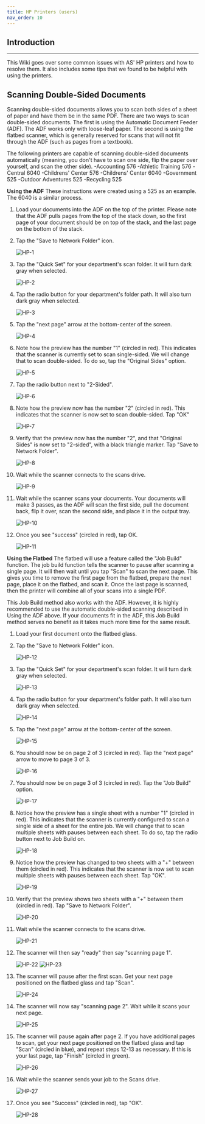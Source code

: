```yaml
---
title: HP Printers (users)
nav_order: 10
---
```

## Introduction
---------------------
This Wiki goes over some common issues with AS' HP printers and how to resolve them. It also includes some tips that we found to be helpful with using the printers.

## Scanning Double-Sided Documents
Scanning double-sided documents allows you to scan both sides of a sheet of paper and have them be in the same PDF. There are two ways to scan double-sided documents. The first is using the Automatic Document Feeder (ADF). The ADF works only with loose-leaf paper. The second is using the flatbed scanner, which is generally reserved for scans that will not fit through the ADF (such as pages from a textbook).

The following printers are capable of scanning double-sided documents automatically (meaning, you don't have to scan one side, flip the paper over yourself, and scan the other side).
	-Accounting 576
	-Athletic Training 576
	-Central 6040
	-Childrens' Center 576
	-Childrens' Center 6040
	-Government 525
	-Outdoor Adventures 525
	-Recycling 525

**Using the ADF**
These instructions were created using a 525 as an example. The 6040 is a similar process.
1. Load your documents into the ADF on the top of the printer. Please note that the ADF pulls pages from the top of the stack down, so the first page of your document should be on top of the stack, and the last page on the bottom of the stack.
2. Tap the "Save to Network Folder" icon.

	![HP-1](./images/HP-1.jpg)

3. Tap the "Quick Set" for your department's scan folder. It will turn dark gray when selected.

	![HP-2](./images/HP-2.jpg)

4. Tap the radio button for your department's folder path. It will also turn dark gray when selected.

	![HP-3](./images/HP-3.jpg)

5. Tap the "next page" arrow at the bottom-center of the screen.

	![HP-4](./images/HP-4.jpg)

6. Note how the preview has the number "1" (circled in red). This indicates that the scanner is currently set to scan single-sided. We will change that to scan double-sided. To do so, tap the "Original Sides" option.

	![HP-5](./images/HP-5.jpg)

7. Tap the radio button next to "2-Sided".

	![HP-6](./images/HP-6.jpg)

8. Note how the preview now has the number "2" (circled in red). This indicates that the scanner is now set to scan double-sided. Tap "OK"

	![HP-7](./images/HP-7.jpg)

9. Verify that the preview now has the number "2", and that "Original Sides" is now set to "2-sided", with a black triangle marker. Tap "Save to Network Folder".

	![HP-8](./images/HP-8.jpg)

10. Wait while the scanner connects to the scans drive.

	![HP-9](./images/HP9-.jpg)

11. Wait while the scanner scans your documents. Your documents will make 3 passes, as the ADF will scan the first side, pull the document back, flip it over, scan the second side, and place it in the output tray.

	![HP-10](./images/HP-10.jpg)

12. Once you see "success" (circled in red), tap OK.

	![HP-11](./images/HP-11.jpg)

**Using the Flatbed**
The flatbed will use a feature called the "Job Build" function. The job build function tells the scanner to pause after scanning a single page. It will then wait until you tap "Scan" to scan the next page. This gives you time to remove the first page from the flatbed, prepare the next page, place it on the flatbed, and scan it. Once the last page is scanned, then the printer will combine all of your scans into a single PDF.

This Job Build method also works with the ADF. However, it is highly recommended to use the automatic double-sided scanning described in Using the ADF above. If your documents fit in the ADF, this Job Build method serves no benefit as it takes much more time for the same result.

1. Load your first document onto the flatbed glass.

2. Tap the "Save to Network Folder" icon.

	![HP-12](./images/HP-12.jpg)

3. Tap the "Quick Set" for your department's scan folder. It will turn dark gray when selected.

	![HP-13](./images/HP-13.jpg)

4. Tap the radio button for your department's folder path. It will also turn dark gray when selected.

	![HP-14](./images/HP-14.jpg)

5. Tap the "next page" arrow at the bottom-center of the screen.

	![HP-15](./images/HP-15.jpg)

6. You should now be on page 2 of 3 (circled in red). Tap the "next page" arrow to move to page 3 of 3.

	![HP-16](./images/HP-16.jpg)

7. You should now be on page 3 of 3 (circled in red). Tap the "Job Build" option.

	![HP-17](./images/HP-17.jpg)

8. Notice how the preview has a single sheet with a number "1" (circled in red). This indicates that the scanner is currently configured to scan a single side of a sheet for the entire job. We will change that to scan multiple sheets with pauses between each sheet. To do so, tap the radio button next to Job Build on.

	![HP-18](./images/HP-18.jpg)

9. Notice how the preview has changed to two sheets with a "+" between them (circled in red). This indicates that the scanner is now set to scan multiple sheets with pauses between each sheet. Tap "OK".

	![HP-19](./images/HP-19.jpg)

10. Verify that the preview shows two sheets with a "+" between them (circled in red). Tap "Save to Network Folder".

	![HP-20](./images/HP-20.jpg)

11. Wait while the scanner connects to the scans drive.

	![HP-21](./images/HP-21.jpg)

12. The scanner will then say "ready" then say "scanning page 1".

	![HP-22](./images/HP-22.jpg)
	![HP-23](./images/HP-23.jpg)

13. The scanner will pause after the first scan. Get your next page positioned on the flatbed glass and tap "Scan".

	![HP-24](./images/HP-24.jpg)

14. The scanner will now say "scanning page 2". Wait while it scans your next page.

	![HP-25](./images/HP-25.jpg)

15. The scanner will pause again after page 2. If you have additional pages to scan, get your next page positioned on the flatbed glass and tap "Scan" (circled in blue), and repeat steps 12-13 as necessary. If this is your last page, tap "Finish" (circled in green).

	![HP-26](./images/HP-26.jpg)

16. Wait while the scanner sends your job to the Scans drive.

	![HP-27](./images/HP-27.jpg)

17. Once you see "Success" (circled in red), tap "OK".

	![HP-28](./images/HP-28.jpg)

